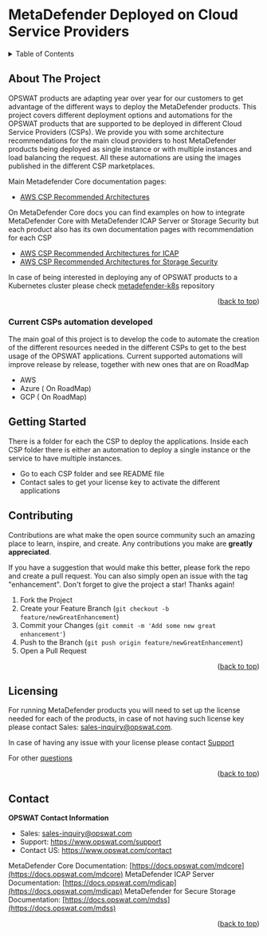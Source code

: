# MetaDefender Deployed on Cloud Service Providers

<!-- TABLE OF CONTENTS -->
<details>
  <summary>Table of Contents</summary>
  <ol>
    <li>
      <a href="#about-the-project">About The Project</a>
    </li>
    <li>
      <a href="#getting-started">Getting Started</a>
    </li>
    <li><a href="#contributing">Contributing</a></li>
    <li><a href="#license">License</a></li>
    <li><a href="#contact">Contact</a></li>
  </ol>
</details>

<!-- ABOUT THE PROJECT -->
## About The Project

OPSWAT products are adapting year over year for our customers to get advantage of the different ways to deploy the MetaDefender products. This project covers different deployment options and automations for the OPSWAT products that are supported to be deployed in different Cloud Service Providers (CSPs). We provide you with some architecture recommendations for the main cloud providers to host MetaDefender products being deployed as single instance or with multiple instances and load balancing the request. All these automations are using the images published in the different CSP marketplaces. 

Main Metadefender Core documentation pages:

* [AWS CSP Recommended Architectures](https://docs.opswat.com/mdcore/cloud-deployment/recommended-architectures-in-aws)

On MetaDefender Core docs you can find examples on how to integrate MetaDefender Core with MetaDefender ICAP Server or Storage Security but each product also has its own documentation pages with recommendation for each CSP

* [AWS CSP Recommended Architectures for ICAP](https://docs.opswat.com/mdcore/cloud-deployment/recommended-architectures-in-aws)
* [AWS CSP Recommended Architectures for Storage Security](https://docs.opswat.com/mdss/deployment-guide)

In case of being interested in deploying any of OPSWAT products to a Kubernetes cluster please check [metadefender-k8s](https://github.com/OPSWAT/metadefender-k8s) repository

<p align="right">(<a href="#top">back to top</a>)</p>

### Current CSPs automation developed

The main goal of this project is to develop the code to automate the creation of the different resources needed in the different CSPs to get to the best usage of the OPSWAT applications. Current supported automations will improve release by release, together with new ones that are on RoadMap 

- AWS
- Azure ( On RoadMap)
- GCP ( On RoadMap)

<!-- GETTING STARTED -->
## Getting Started

There is a folder for each the CSP to deploy the applications. Inside each CSP folder there is either an automation to deploy a single instance or the service to have multiple instances. 

- Go to each CSP folder and see README file 
- Contact sales to get your license key to activate the different applications

<!-- CONTRIBUTING -->
## Contributing

Contributions are what make the open source community such an amazing place to learn, inspire, and create. Any contributions you make are **greatly appreciated**.

If you have a suggestion that would make this better, please fork the repo and create a pull request. You can also simply open an issue with the tag "enhancement".
Don't forget to give the project a star! Thanks again!

1. Fork the Project
2. Create your Feature Branch (`git checkout -b feature/newGreatEnhancement`)
3. Commit your Changes (`git commit -m 'Add some new great enhancement'`)
4. Push to the Branch (`git push origin feature/newGreatEnhancement`)
5. Open a Pull Request

<p align="right">(<a href="#top">back to top</a>)</p>


<!-- LICENSE -->
## Licensing

For running MetaDefender products you will need to set up the license needed for each of the products, in case of not having such license key please contact Sales: sales-inquiry@opswat.com. 

In case of having any issue with your license please contact [Support](https://www.opswat.com/support)

For other [questions](https://www.opswat.com/contact)


<p align="right">(<a href="#top">back to top</a>)</p>


<!-- CONTACT -->
## Contact

**OPSWAT Contact Information**

* Sales: sales-inquiry@opswat.com
* Support: https://www.opswat.com/support
* Contact US: https://www.opswat.com/contact

MetaDefender Core Documentation: [https://docs.opswat.com/mdcore](https://docs.opswat.com/mdcore)
MetaDefender ICAP Server Documentation: [https://docs.opswat.com/mdicap](https://docs.opswat.com/mdicap)
MetaDefender for Secure Storage Documentation: [https://docs.opswat.com/mdss](https://docs.opswat.com/mdss)

<p align="right">(<a href="#top">back to top</a>)</p>